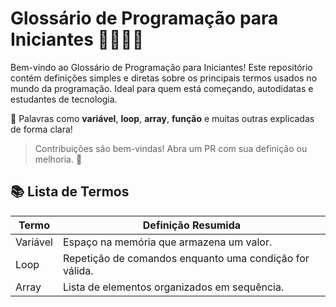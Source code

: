 # Glossário de Programação para Iniciantes 👨‍💻👩‍💻

Bem-vindo ao Glossário de Programação para Iniciantes! Este repositório contém definições simples e diretas sobre os principais termos usados no mundo da programação. Ideal para quem está começando, autodidatas e estudantes de tecnologia.

🔎 Palavras como **variável**, **loop**, **array**, **função** e muitas outras explicadas de forma clara!

> Contribuições são bem-vindas! Abra um PR com sua definição ou melhoria. 🚀

## 📚 Lista de Termos

| Termo         | Definição Resumida                                     |
|---------------|--------------------------------------------------------|
| Variável      | Espaço na memória que armazena um valor.               |
| Loop          | Repetição de comandos enquanto uma condição for válida.|
| Array         | Lista de elementos organizados em sequência.           |
